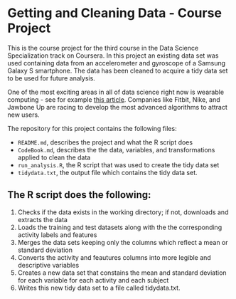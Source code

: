 # Getting and Cleaning Data - Course Project

This is the course project for the third course in the Data Science Specialization track on Coursera. In this project an existing data set was used containing data from an accelerometer and gyroscope of a Samsung Galaxy S smartphone. The data has been cleaned to acquire a tidy data set to be used for future analysis.

One of the most exciting areas in all of data science right now is wearable computing - see for example [this article](http://www.insideactivitytracking.com/data-science-activity-tracking-and-the-battle-for-the-worlds-top-sports-brand/). Companies like Fitbit, Nike, and Jawbone Up are racing to develop the most advanced algorithms to attract new users.

The repository for this project contains the following files:

- `README.md`, describes the project and what the R script does
- `CodeBook.md`, describes the the data, variables, and transformations applied to clean the data
- `run_analysis.R`, the R script that was used to create the tidy data set
- `tidydata.txt`, the output file which contains the tidy data set.


## The R script does the following:

1. Checks if the data exists in the working directory; if not, downloads and extracts the data
2. Loads the training and test datasets along with the the corresponding activity labels and features
3. Merges the data sets keeping only the columns which reflect a mean or standard deviation
4. Converts the activity and feautures columns into more legible and descriptive variables
5. Creates a new data set that constains the mean and standard deviation for each variable for each activity and each subject
6. Writes this new tidy data set to a file called tidydata.txt.

